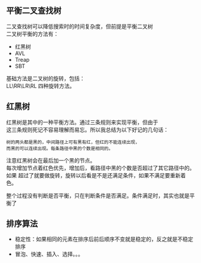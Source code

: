 ## 平衡二叉查找树
二叉查找树可以降低搜索时的时间复杂度，但前提是平衡二叉树  
二叉树平衡的方法有：
* 红黑树
* AVL
* Treap
* SBT

基础方法是二叉树的旋转，包括：  
LL\RR\LR\RL 四种旋转方法。

## 红黑树

红黑树是其中的一种平衡方法。通过三条规则来实现平衡，但由于  
这三条规则死记不容易理解而易忘。所以我总结为以下好记的几句话：  

    树的两头都是黑的，中间路径上可有黑有红，但红的不能连续出现，
    而黑的可以连续出现。每条路径中黑的个数是相同的。

注意红黑树会在最后加一个黑的节点。  
每次增加节点着红色优先，增加后，看路径中黑的个数是否超过了其它路径中的。如果
超过了就要做旋转，旋转以后看是不是还满足条件，如果不满足要重新着色。

整个过程没有判断是否平衡，只在判断条件是否满足。条件满足时，其实也就是平衡了

## 排序算法 
* 稳定性：如果相同的元素在排序后前后顺序不变就是稳定的，反之就是不稳定排序 
* 冒泡、快速、插入、选择。。。
